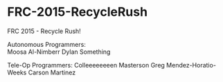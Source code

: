 # FRC-2015-RecycleRush
FRC 2015 - Recycle Rush!

Autonomous Programmers:<br>
Moosa Al-Nimberr
Dylan Something

Tele-Op Programmers:
Colleeeeeeeen Masterson
Greg Mendez-Horatio-Weeks
Carson Martinez
